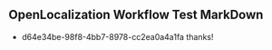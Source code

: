 ## OpenLocalization Workflow Test MarkDown
* d64e34be-98f8-4bb7-8978-cc2ea0a4a1fa 
thanks!<!--HONumber=Mar16_HO3-->
